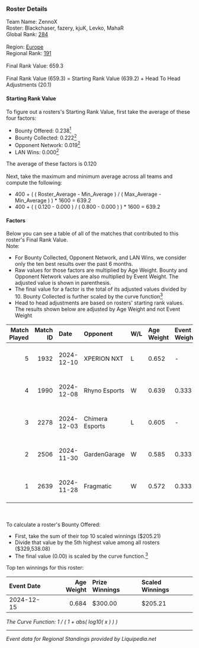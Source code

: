 ### Roster Details<br />
Team Name: ZennoX<br />
Roster: Blackchaser, fazery, kjuK, Levko, MahaR<br />
Global Rank: [284](../standings_global.md)<br />
<br />
Region: [Europe]( ../standings_europe.md)<br />
Regional Rank: [191]( ../standings_europe.md)<br />
<br />
Final Rank Value:  659.3<br />
<br />
Final Rank Value (659.3) = Starting Rank Value (639.2) + Head To Head Adjustments (20.1)<br />

#### Starting Rank Value<br />
To figure out a rosters's Starting Rank Value, first take the average of these four factors:<br />
- Bounty Offered: 0.238[<sup>1</sup>](#table2)
- Bounty Collected: 0.222[<sup>2</sup>](#table1)
- Opponent Network: 0.019[<sup>2</sup>](#table1)
- LAN Wins: 0.000[<sup>2</sup>](#table1)

The average of these factors is 0.120<br />
<br />
Next, take the maximum and minimum average across all teams and compute the following:<br />
- 400 + ( ( Roster_Average - Min_Average ) / ( Max_Average - Min_Average ) ) * 1600 = 639.2
- 400 + ( ( 0.120 - 0.000 ) / ( 0.800 - 0.000 ) ) * 1600 = 639.2


#### Factors<br />
Below you can see a table of all of the matches that contributed to this roster's Final Rank Value.<br />
Note:<br />

- For Bounty Collected, Opponent Network, and LAN Wins, we consider only the ten best results over the past 6 months.
- Raw values for those factors are multiplied by Age Weight. Bounty and Opponent Network values are also multiplied by Event Weight. The adjusted value is shown in parenthesis.
- The final value for a factor is the total of its adjusted values divided by 10. Bounty Collected is further scaled by the curve function[<sup>3</sup>](#curveFunction)
- Head to head adjustments are based on rosters' starting rank values. The results shown below are adjusted by Age Weight and not Event Weight
<span id="table1"></span><br />


| Match Played | Match ID | Date       | Opponent        | W/L | Age Weight | Event Weight | Bounty Collected | Opponent Network | LAN Wins  | H2H Adj. | Roster                                  |
| -: | -: | :- | :- | :- | :- | :- | :- | :- | :- | -: | :- |
|            5 |     1932 | 2024-12-10 | XPERION NXT     | L   | 0.652      | -            | -                | -                | -         |   -10.26 | Blackchaser, fazery, kjuK, Levko, MahaR |
|            4 |     1990 | 2024-12-08 | Rhyno Esports   | W   | 0.639      | 0.333        | 0.013 (0.003)    | 0.441 (0.094)    | 0 (0.000) |    15.60 | Blackchaser, fazery, kjuK, Levko, MahaR |
|            3 |     2278 | 2024-12-03 | Chimera Esports | L   | 0.605      | -            | -                | -                | -         |    -4.18 | Blackchaser, fazery, kjuK, Levko, MahaR |
|            2 |     2506 | 2024-11-30 | GardenGarage    | W   | 0.585      | 0.333        | 0.001 (0.000)    | 0.408 (0.080)    | 0 (0.000) |    11.73 | Blackchaser, fazery, kjuK, Levko, MahaR |
|            1 |     2639 | 2024-11-28 | Fragmatic       | W   | 0.572      | 0.333        | 0.000 (0.000)    | 0.068 (0.013)    | 0 (0.000) |     7.19 | Blackchaser, fazery, kjuK, Levko, MahaR |

<br />
<span id="table2"></span><br />
To calculate a roster's Bounty Offered:<br />

- First, take the sum of their top 10 scaled winnings ($205.21)
- Divide that value by the 5th highest value among all rosters ($329,538.08)
- The final value (0.00) is scaled by the curve function.[<sup>3</sup>](#curveFunction)

Top ten winnings for this roster:<br />

| Event Date | Age Weight | Prize Winnings | Scaled Winnings |
| :- | -: | :- | :- |
| 2024-12-15 |      0.684 | $300.00        | $205.21         |


<span id="curveFunction"></span>_The Curve Function: 1 / ( 1 + abs( log10( x ) ) )_<br />

---
_Event data for Regional Standings provided by Liquipedia.net_<br />
